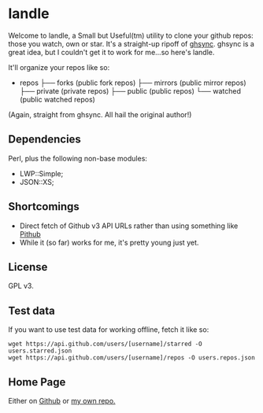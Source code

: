 # landle

Welcome to landle, a Small but Useful(tm) utility to clone your github
repos: those you watch, own or star.  It's a straight-up ripoff of
[ghsync][0]. ghsync is a great idea, but I couldn't get it to work for
me...so here's landle.

It'll organize your repos like so:

+ repos 
  ├── forks    (public fork repos) 
  ├── mirrors  (public mirror repos) 
  ├── private  (private repos) 
  ├── public   (public repos) 
  └── watched  (public watched repos) 

(Again, straight from ghsync.  All hail the original author!)

## Dependencies

Perl, plus the following non-base modules:

* LWP::Simple;
* JSON::XS;

## Shortcomings

* Direct fetch of Github v3 API URLs rather than using something like
  [Pithub][1]
* While it (so far) works for me, it's pretty young just yet.

## License

GPL v3.

## Test data

If you want to use test data for working offline, fetch it like so:

    wget https://api.github.com/users/[username]/starred -O users.starred.json
    wget https://api.github.com/users/[username]/repos -O users.repos.json

## Home Page

Either on [Github][2] or [my own repo.][3]

[0]: https://github.com/kennethreitz/ghsync
[1]: https://metacpan.org/pod/Pithub
[2]: https://github.com/saintaardvark/landle
[3]: http://git.saintaardvarkthecarpeted.com/?p=landle.git;a=summary
